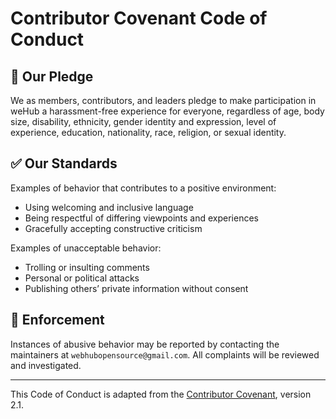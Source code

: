 # Contributor Covenant Code of Conduct

## 👥 Our Pledge

We as members, contributors, and leaders pledge to make participation in weHub a harassment-free experience for everyone, regardless of age, body size, disability, ethnicity, gender identity and expression, level of experience, education, nationality, race, religion, or sexual identity.

## ✅ Our Standards

Examples of behavior that contributes to a positive environment:

- Using welcoming and inclusive language
- Being respectful of differing viewpoints and experiences
- Gracefully accepting constructive criticism

Examples of unacceptable behavior:

- Trolling or insulting comments
- Personal or political attacks
- Publishing others’ private information without consent

## 📢 Enforcement

Instances of abusive behavior may be reported by contacting the maintainers at `webhubopensource@gmail.com`. All complaints will be reviewed and investigated.

---

This Code of Conduct is adapted from the [Contributor Covenant][homepage], version 2.1.

[homepage]: https://www.contributor-covenant.org
